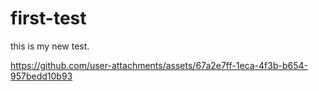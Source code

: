 # first-test
this is my new test.

https://github.com/user-attachments/assets/67a2e7ff-1eca-4f3b-b654-957bedd10b93
